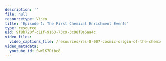 ```yaml
---
description: ''
file: null
resourcetype: Video
title: 'Episode 4: The First Chemical Enrichment Events'
type: resource
uid: 9f8b720f-c11f-9163-73c9-3c98f8a6aa4c
video_files:
  video_captions_file: /resources/res-8-007-cosmic-origin-of-the-chemical-elements-fall-2019/Videos/episode4/episode-4-the-first-chemical-enrichment-events/SwW1K7Dibc8.vtt
video_metadata:
  youtube_id: SwW1K7Dibc8
---
```

